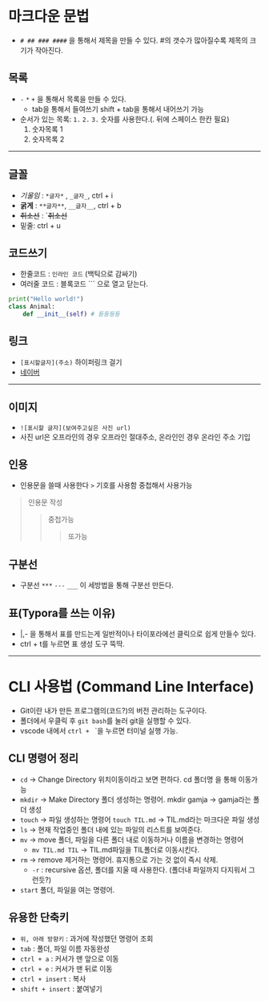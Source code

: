 # 마크다운 문법
- `# ## ### ####` 을 통해서 제목을 만들 수 있다. #의 갯수가 많아질수록 제목의 크기가 작아진다.
## 목록
- `-` `*` `+` 을 통해서 목록을 만들 수 있다.
    - tab을 통해서 들여쓰기 shift + tab을 통해서 내어쓰기 가능
- 순서가 있는 목록: `1.` `2.` `3.`  숫자를 사용한다.(. 뒤에 스페이스 한칸 필요)
    1. 숫자목록 1
    2. 숫자목록 2
---
## 글꼴
- *기울임* : `*글자*` , `_글자_`, ctrl + i
- **굵게** : `**글자**`, `__글자__`, ctrl + b
- ~~취소선~~ : `~~취소선~~
- 밑줄: ctrl + u

## 코드쓰기
- 한줄코드 : `인라인 코드` (백틱으로 감싸기)
- 여러줄 코드 : 블록코드 ``` 으로 열고 닫는다.
```python
print("Hello world!")
class Animal:
    def __init__(self) # 등등등등
```

## 링크
- `[표시할글자](주소)` 하이퍼링크 걸기
- [네이버](https://www.naver.com)

---
## 이미지
- `![표시할 글자](보여주고싶은 사진 url)`
- 사진 url은 오프라인의 경우 오프라인 절대주소, 온라인인 경우 온라인 주소 기입

## 인용
- 인용문을 쓸때 사용한다 `>` 기호를 사용함 중첩해서 사용가능
> 인용문 작성
>> 중첩가능
>>> 또가능

## 구분선
- 구분선 `***` `---` `___` 이 세방법을 통해 구분선 만든다. 

## 표(Typora를 쓰는 이유)
- |,- 을 통해서 표를 만드는게 일반적이나 타이포라에선 클릭으로 쉽게 만들수 있다.
- ctrl + t를 누르면 표 생성 도구 뚝딱.

---
# CLI 사용법 (Command Line Interface)
- Git이란 내가 만든 프로그램의(코드?)의 버전 관리하는 도구이다.
- 폴더에서 우클릭 후 `git bash`를 눌러 git을 실행할 수 있다.
- vscode 내에서 `ctrl + ` `을 누르면 터미널 실행 가능.

## CLI 명령어 정리
- `cd` -> Change Directory 위치이동이라고 보면 편하다. cd 폴더명 을 통해 이동가능
- `mkdir` -> Make Directory 폴더 생성하는 명령어. mkdir gamja -> gamja라는 폴더 생성
- `touch` -> 파일 생성하는 명령어 `touch TIL.md` -> TIL.md라는 마크다운 파일 생성
- `ls` -> 현재 작업중인 폴더 내에 있는 파일의 리스트를 보여준다.
- `mv` -> move 폴더, 파일을 다른 폴더 내로 이동하거나 이름을 변경하는 명령어
    - `mv TIL.md TIL` -> TIL.md파일을 TIL폴더로 이동시킨다. 
- `rm` -> remove 제거하는 명령어. 휴지통으로 가는 것 없이 즉시 삭제.
    - `-r` : recursive 옵션, 폴더를 지울 때 사용한다. (폴더내 파일까지 다지워서 그런듯?)
- `start` 폴더, 파일을 여는 명령어.

## 유용한 단축키 
- `위, 아래 방향키` : 과거에 작성했던 명령어 조회
- `tab` : 폴더, 파일 이름 자동완성
- `ctrl + a` : 커서가 맨 앞으로 이동
- `ctrl + e` : 커서가 맨 뒤로 이동
- `ctrl + insert` : 복사 
- `shift + insert` : 붙여넣기

